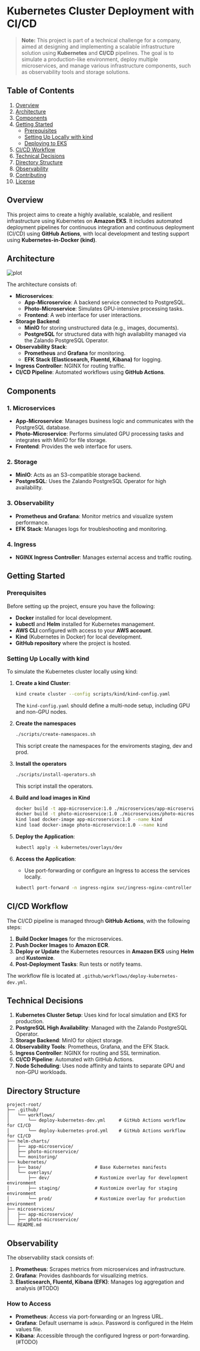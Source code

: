 
# Kubernetes Cluster Deployment with CI/CD



> **Note:** This project is part of a technical challenge for a company, aimed at designing and implementing a scalable infrastructure solution using **Kubernetes** and **CI/CD** pipelines. The goal is to simulate a production-like environment, deploy multiple microservices, and manage various infrastructure components, such as observability tools and storage solutions.

## Table of Contents

1.  [Overview](#overview)
2.  [Architecture](#architecture)
3.  [Components](#components)
4.  [Getting Started](#getting-started)
    -   [Prerequisites](#prerequisites)
    -   [Setting Up Locally with kind](#setting-up-locally-with-kind)
    -   [Deploying to EKS](#deploying-to-eks)
5.  [CI/CD Workflow](#ci-cd-workflow)
6.  [Technical Decisions](#technical-decisions)
7.  [Directory Structure](#directory-structure)
8.  [Observability](#observability)
9.  [Contributing](#contributing)
10.  [License](#license)

## Overview

This project aims to create a highly available, scalable, and resilient infrastructure using Kubernetes on **Amazon EKS**. It includes automated deployment pipelines for continuous integration and continuous deployment (CI/CD) using **GitHub Actions**, with local development and testing support using **Kubernetes-in-Docker (kind)**.

## Architecture

![plot](docs/diagram.png)

The architecture consists of:

-   **Microservices**:
    -   **App-Microservice**: A backend service connected to PostgreSQL.
    -   **Photo-Microservice**: Simulates GPU-intensive processing tasks.
    -   **Frontend**: A web interface for user interactions.
-   **Storage Backend**:
    -   **MinIO** for storing unstructured data (e.g., images, documents).
    -   **PostgreSQL** for structured data with high availability managed via the Zalando PostgreSQL Operator.
-   **Observability Stack**:
    -   **Prometheus** and **Grafana** for monitoring.
    -   **EFK Stack (Elasticsearch, Fluentd, Kibana)** for logging.
-   **Ingress Controller**: NGINX for routing traffic.
-   **CI/CD Pipeline**: Automated workflows using **GitHub Actions**.

## Components

### 1. Microservices

-   **App-Microservice**: Manages business logic and communicates with the PostgreSQL database.
-   **Photo-Microservice**: Performs simulated GPU processing tasks and integrates with MinIO for file storage.
-   **Frontend**: Provides the web interface for users.

### 2. Storage

-   **MinIO**: Acts as an S3-compatible storage backend.
-   **PostgreSQL**: Uses the Zalando PostgreSQL Operator for high availability.

### 3. Observability

-   **Prometheus and Grafana**: Monitor metrics and visualize system performance.
-   **EFK Stack**: Manages logs for troubleshooting and monitoring.

### 4. Ingress

-   **NGINX Ingress Controller**: Manages external access and traffic routing.

## Getting Started

### Prerequisites

Before setting up the project, ensure you have the following:

-   **Docker** installed for local development.
-   **kubectl** and **Helm** installed for Kubernetes management.
-   **AWS CLI** configured with access to your **AWS account**.
-   **Kind** (Kubernetes in Docker) for local development.
-   **GitHub repository** where the project is hosted.

### Setting Up Locally with kind

To simulate the Kubernetes cluster locally using kind:

1.  **Create a kind Cluster**:
    
    ```bash   
    kind create cluster --config scripts/kind/kind-config.yaml
    ```
    The `kind-config.yaml` should define a multi-node setup, including GPU and non-GPU nodes.

2. **Create the namespaces**

    ```bash   
    ./scripts/create-namespaces.sh
    ```
    This script create the namespaces for the enviroments staging, dev and prod.

3. **Install the operators**

    ```bash   
    ./scripts/install-operators.sh
    ```
    This script install the operators.

4. **Build and load images in Kind**

    ```bash
    docker build -t app-microservice:1.0 ./microservices/app-microservice/
    docker build -t photo-microservice:1.0 ./microservices/photo-microservice/
    kind load docker-image app-microservice:1.0 --name kind
    kind load docker-image photo-microservice:1.0 --name kind 
    ```

5.  **Deploy the Application**:
    
    ```bash
    kubectl apply -k kubernetes/overlays/dev
    ```
6.  **Access the Application**:

    -   Use port-forwarding or configure an Ingress to access the services locally.
    ```bash
    kubectl port-forward -n ingress-nginx svc/ingress-nginx-controller 8080:80
    ```

## CI/CD Workflow

The CI/CD pipeline is managed through **GitHub Actions**, with the following steps:

1.  **Build Docker Images** for the microservices.
2.  **Push Docker Images** to **Amazon ECR**.
3.  **Deploy or Update** the Kubernetes resources in **Amazon EKS** using **Helm** and **Kustomize**.
4.  **Post-Deployment Tasks**: Run tests or notify teams.

The workflow file is located at `.github/workflows/deploy-kubernetes-dev.yml`.

## Technical Decisions

1.  **Kubernetes Cluster Setup**: Uses kind for local simulation and EKS for production.
2.  **PostgreSQL High Availability**: Managed with the Zalando PostgreSQL Operator.
3.  **Storage Backend**: MinIO for object storage.
4.  **Observability Tools**: Prometheus, Grafana, and the EFK Stack.
5.  **Ingress Controller**: NGINX for routing and SSL termination.
6.  **CI/CD Pipeline**: Automated with GitHub Actions.
7.  **Node Scheduling**: Uses node affinity and taints to separate GPU and non-GPU workloads.

## Directory Structure

```
project-root/
├── .github/
│   └── workflows/
│       └── deploy-kubernetes-dev.yml     # GitHub Actions workflow for CI/CD
│       └── deploy-kubernetes-prod.yml    # GitHub Actions workflow for CI/CD
├── helm-charts/
│   ├── app-microservice/
│   ├── photo-microservice/
│   └── monitoring/
├── kubernetes/
│   ├── base/                    # Base Kubernetes manifests
│   └── overlays/
│       ├── dev/                 # Kustomize overlay for development environment
│       ├── staging/             # Kustomize overlay for staging environment
│       └── prod/                # Kustomize overlay for production environment
├── microservices/
│   ├── app-microservice/
│   ├── photo-microservice/
└── README.md
````

## Observability

The observability stack consists of:

1.  **Prometheus**: Scrapes metrics from microservices and infrastructure.
2.  **Grafana**: Provides dashboards for visualizing metrics.
3.  **Elasticsearch, Fluentd, Kibana (EFK)**: Manages log aggregation and analysis (#TODO)

### How to Access

-   **Prometheus**: Access via port-forwarding or an Ingress URL.
-   **Grafana**: Default username is `admin`. Password is configured in the Helm values file.
-   **Kibana**: Accessible through the configured Ingress or port-forwarding. (#TODO)

